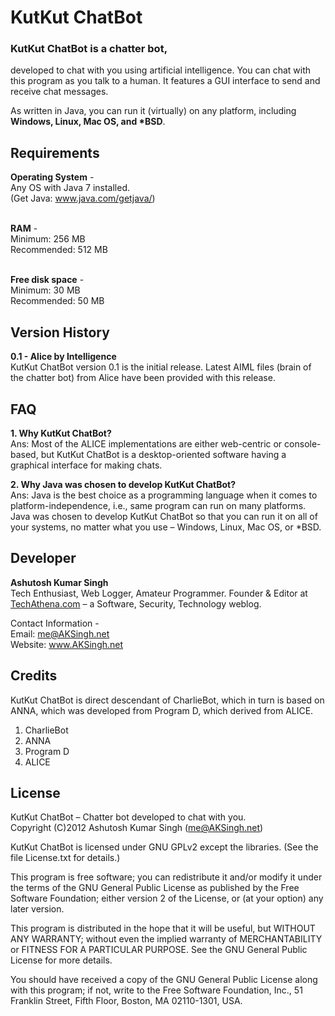 <h1>KutKut ChatBot</h1>

<h3>KutKut ChatBot is a chatter bot,</h3>
developed to chat with you using artificial intelligence. You can chat with this program as you talk to a human. It features a GUI interface to send 
and receive chat messages.<br>

As written in Java, you can run it (virtually) on any platform, including <strong>Windows, Linux, Mac OS, and *BSD</strong>.


<h2>Requirements</h2>

<strong>Operating System</strong> -<br>
Any OS with Java 7 installed.<br>
(Get Java: <a href="http://www.java.com/getjava/" title="Download and Install Java on your Computer">www.java.com/getjava/</a>)<br><br>

<strong>RAM</strong> -<br>
Minimum: 256 MB<br>
Recommended: 512 MB<br><br>

<strong>Free disk space</strong> -<br>
Minimum: 30 MB<br>
Recommended: 50 MB<br>


<h2>Version History</h2>

<strong>0.1 - Alice by Intelligence</strong><br>
KutKut ChatBot version 0.1 is the initial release. Latest AIML files (brain of the chatter bot) from Alice have been provided with this release.


<h2> FAQ </h2>

<strong>1. Why KutKut ChatBot?</strong><br>
Ans: Most of the ALICE implementations are either web-centric or console-based, but KutKut ChatBot is a desktop-oriented software having a graphical interface for making chats.

<strong>2. Why Java was chosen to develop KutKut ChatBot?</strong><br>
Ans: Java is the best choice as a programming language when it comes to platform-independence, i.e., same program can run on many platforms. Java was chosen to develop KutKut ChatBot so that you can run it on all of your systems, no matter what you use – Windows, Linux, Mac OS, or *BSD.


<h2>Developer</h2>

<strong>Ashutosh Kumar Singh</strong><br>
Tech Enthusiast, Web Logger, Amateur Programmer. Founder & Editor at <a href="http://techathena.com" title="TechAthena.com is a Software, Security, Technology weblog.">TechAthena.com</a> – a Software, Security, Technology weblog.<br>

Contact Information -<br>
Email: <a href="mailto:me@AKSingh.net" title="Contact Ashutosh via Email">me@AKSingh.net</a><br>
Website: <a href="http://www.AKSingh.net/" title="Ashutosh Kumar Singh">www.AKSingh.net</a><br>


<h2>Credits</h2>

KutKut ChatBot is direct descendant of CharlieBot, which in turn is based on ANNA, which was developed from Program D, which derived from ALICE.

1. CharlieBot
2. ANNA
3. Program D
4. ALICE


<h2>License</h2>

KutKut ChatBot – Chatter bot developed to chat with you.<br>
Copyright (C)2012 Ashutosh Kumar Singh (me@AKSingh.net)

KutKut ChatBot is licensed under GNU GPLv2 except the libraries.
(See the file License.txt for details.)

This program is free software; you can redistribute it and/or
modify it under the terms of the GNU General Public License
as published by the Free Software Foundation; either version 2
of the License, or (at your option) any later version.

This program is distributed in the hope that it will be useful,
but WITHOUT ANY WARRANTY; without even the implied warranty of
MERCHANTABILITY or FITNESS FOR A PARTICULAR PURPOSE.  See the
GNU General Public License for more details.

You should have received a copy of the GNU General Public License
along with this program; if not, write to the Free Software
Foundation, Inc., 51 Franklin Street, Fifth Floor, Boston, MA  02110-1301, USA.
